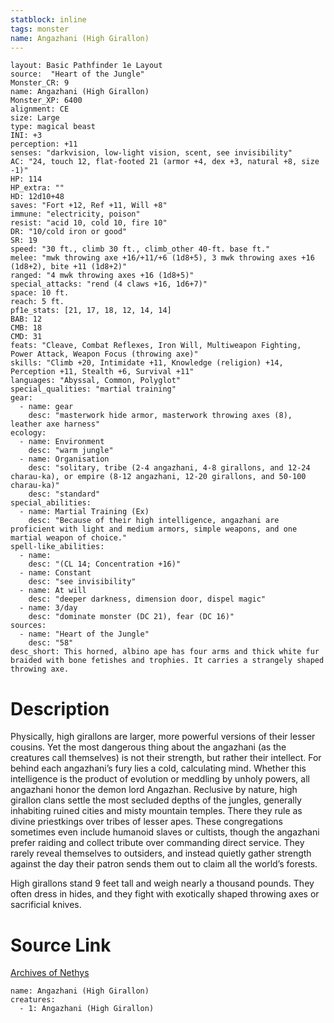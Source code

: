 ```yaml
---
statblock: inline
tags: monster
name: Angazhani (High Girallon)
---
```

```statblock
layout: Basic Pathfinder 1e Layout
source:  "Heart of the Jungle"
Monster_CR: 9
name: Angazhani (High Girallon)
Monster_XP: 6400
alignment: CE
size: Large
type: magical beast
INI: +3
perception: +11
senses: "darkvision, low-light vision, scent, see invisibility"
AC: "24, touch 12, flat-footed 21 (armor +4, dex +3, natural +8, size -1)"
HP: 114
HP_extra: ""
HD: 12d10+48
saves: "Fort +12, Ref +11, Will +8"
immune: "electricity, poison"
resist: "acid 10, cold 10, fire 10"
DR: "10/cold iron or good"
SR: 19
speed: "30 ft., climb 30 ft., climb_other 40-ft. base ft."
melee: "mwk throwing axe +16/+11/+6 (1d8+5), 3 mwk throwing axes +16 (1d8+2), bite +11 (1d8+2)"
ranged: "4 mwk throwing axes +16 (1d8+5)"
special_attacks: "rend (4 claws +16, 1d6+7)"
space: 10 ft.
reach: 5 ft.
pf1e_stats: [21, 17, 18, 12, 14, 14]
BAB: 12
CMB: 18
CMD: 31
feats: "Cleave, Combat Reflexes, Iron Will, Multiweapon Fighting, Power Attack, Weapon Focus (throwing axe)"
skills: "Climb +20, Intimidate +11, Knowledge (religion) +14, Perception +11, Stealth +6, Survival +11"
languages: "Abyssal, Common, Polyglot"
special_qualities: "martial training"
gear:
  - name: gear
    desc: "masterwork hide armor, masterwork throwing axes (8), leather axe harness"
ecology:
  - name: Environment
    desc: "warm jungle"
  - name: Organisation
    desc: "solitary, tribe (2-4 angazhani, 4-8 girallons, and 12-24 charau-ka), or empire (8-12 angazhani, 12-20 girallons, and 50-100 charau-ka)"
    desc: "standard"
special_abilities:
  - name: Martial Training (Ex)
    desc: "Because of their high intelligence, angazhani are proficient with light and medium armors, simple weapons, and one martial weapon of choice."
spell-like_abilities:
  - name:
    desc: "(CL 14; Concentration +16)"
  - name: Constant
    desc: "see invisibility"
  - name: At will
    desc: "deeper darkness, dimension door, dispel magic"
  - name: 3/day
    desc: "dominate monster (DC 21), fear (DC 16)"
sources:
  - name: "Heart of the Jungle"
    desc: "58"
desc_short: This horned, albino ape has four arms and thick white fur braided with bone fetishes and trophies. It carries a strangely shaped throwing axe.
```
# Description
Physically, high girallons are larger, more powerful versions of their lesser cousins. Yet the most dangerous thing about the angazhani (as the creatures call themselves) is not their strength, but rather their intellect. For behind each angazhani’s fury lies a cold, calculating mind. Whether this intelligence is the product of evolution or meddling by unholy powers, all angazhani honor the demon lord Angazhan. Reclusive by nature, high girallon clans settle the most secluded depths of the jungles, generally inhabiting ruined cities and misty mountain temples. There they rule as divine priestkings over tribes of lesser apes. These congregations sometimes even include humanoid slaves or cultists, though the angazhani prefer raiding and collect tribute over commanding direct service. They rarely reveal themselves to outsiders, and instead quietly gather strength against the day their patron sends them out to claim all the world’s forests.

High girallons stand 9 feet tall and weigh nearly a thousand pounds. They often dress in hides, and they fight with exotically shaped throwing axes or sacrificial knives.
# Source Link
[Archives of Nethys](https://aonprd.com/MonsterDisplay.aspx?ItemName=Angazhani%20(High%20Girallon))
```encounter-table
name: Angazhani (High Girallon)
creatures:
  - 1: Angazhani (High Girallon)
```
